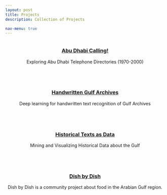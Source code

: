 ```yaml
---
layout: post
title: Projects
description: Collection of Projects

nav-menu: true
---
```


<!--  <div id="main" class="alt">   -->         
<section id="one" class="tiles">

  <article>
    <span class="image">
      <img src="" alt="" />
    </span>
    <header class="major">
      <h3><a href="../ADcalling" class="link">Abu Dhabi Calling!</a></h3>
      <p>Exploring Abu Dhabi Telephone Directories (1970-2000)</p>
    </header>
  </article>

  <article>
    <span class="image">
      <img src="" alt="" />
    </span>
    <header class="major">
      <h3><a href="../HGA" class="link">Handwritten Gulf Archives </a></h3>
      <p>Deep learning for handwritten text recognition of Gulf Archives</p>
    </header>
  </article>

 <!--  <article>
    <span class="image">
      <img src="" alt="" />
    </span>
    <header class="major">
      <h3><a href="/datasets.html" class="link">Datasets</a></h3>
      <p>Dataset collection</p>
    </header>
  </article> -->

  <article>
    <span class="image">
      <img src="" alt="" />
    </span>
    <header class="major">
      <h3><a href="../lorimer" class="link">Historical Texts as Data</a></h3>
      <p>Mining and Visualizing Historical Data about the Gulf </p>
    </header>
  </article>  
  <article>
    <span class="image">
      <img src="" alt="" />
    </span>
    <header class="major">
      <h3><a href="https://dishbydish.github.io/project/" class="link">Dish by Dish</a></h3>
      <p>Dish by Dish is a community project about food in the Arabian Gulf region.
</p>
    </header>
  </article>


</section>

<!--    </div> -->
